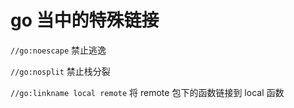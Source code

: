 # go 当中的特殊链接

`//go:noescape` 禁止逃逸

`//go:nosplit` 禁止栈分裂

`//go:linkname local remote` 将 remote 包下的函数链接到 local 函数
